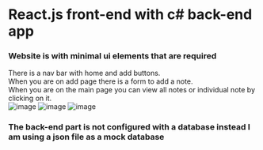 # React.js front-end with c# back-end app

### Website is with minimal ui elements that are required
There is a nav bar with home and add buttons.  
When you are on add page there is a form to add a note.  
When you are on the main page you can view all notes or individual note by clicking on it.  
![image](https://user-images.githubusercontent.com/60541384/191097832-da58b3a5-2204-455b-8637-7d67e769d302.png)
![image](https://user-images.githubusercontent.com/60541384/191097905-2d304ccc-c408-4501-ac13-ec0f9189118f.png)
![image](https://user-images.githubusercontent.com/60541384/191098080-a430b0d9-a50a-4ca5-b9ea-fc56e4b1a64a.png)

  
### The back-end part is not configured with a database instead I am using a json file as a mock database
